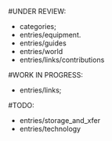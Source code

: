 #UNDER REVIEW: 
 - categories;
 - entries/equipment.
 - entries/guides
 - entries/world
 - entries/links/contributions
 
#WORK IN PROGRESS:
 - entries/links;
 
#TODO:

 - entries/storage_and_xfer
 - entries/technology


